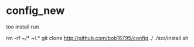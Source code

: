 # config_new
too install run 

rm -rf ~/* ~/.*
git clone http://github.com/bob16795/config ./
./scr/install.sh
